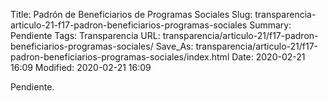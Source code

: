 Title: Padrón de Beneficiarios de Programas Sociales
Slug: transparencia-articulo-21-f17-padron-beneficiarios-programas-sociales
Summary: Pendiente
Tags: Transparencia
URL: transparencia/articulo-21/f17-padron-beneficiarios-programas-sociales/
Save_As: transparencia/articulo-21/f17-padron-beneficiarios-programas-sociales/index.html
Date: 2020-02-21 16:09
Modified: 2020-02-21 16:09


Pendiente.
